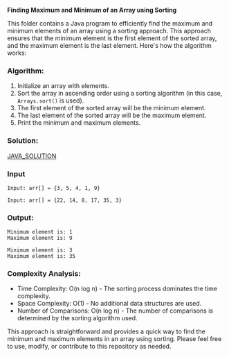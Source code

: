 **Finding Maximum and Minimum of an Array using Sorting**

This folder contains a Java program to efficiently find the maximum and minimum elements of an array using a sorting approach. This approach ensures that the minimum element is the first element of the sorted array, and the maximum element is the last element. Here's how the algorithm works:

### Algorithm:

1. Initialize an array with elements.
2. Sort the array in ascending order using a sorting algorithm (in this case, `Arrays.sort()` is used).
3. The first element of the sorted array will be the minimum element.
4. The last element of the sorted array will be the maximum element.
5. Print the minimum and maximum elements.

### Solution:

[JAVA_SOLUTION](solution.java)

### Input

```
Input: arr[] = {3, 5, 4, 1, 9}
```
```
Input: arr[] = {22, 14, 8, 17, 35, 3}

```

### Output:

```
Minimum element is: 1
Maximum element is: 9
```
```
Minimum element is: 3
Maximum element is: 35
```

### Complexity Analysis:

- Time Complexity: O(n log n) - The sorting process dominates the time complexity.
- Space Complexity: O(1) - No additional data structures are used.
- Number of Comparisons: O(n log n) - The number of comparisons is determined by the sorting algorithm used.

This approach is straightforward and provides a quick way to find the minimum and maximum elements in an array using sorting. Please feel free to use, modify, or contribute to this repository as needed.
